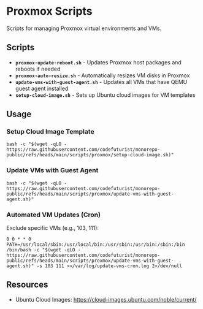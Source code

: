 # Proxmox Scripts

Scripts for managing Proxmox virtual environments and VMs.

## Scripts

- **`proxmox-update-reboot.sh`** - Updates Proxmox host packages and reboots if needed
- **`proxmox-auto-resize.sh`** - Automatically resizes VM disks in Proxmox
- **`update-vms-with-guest-agent.sh`** - Updates all VMs that have QEMU guest agent installed
- **`setup-cloud-image.sh`** - Sets up Ubuntu cloud images for VM templates

## Usage

### Setup Cloud Image Template
```shell
bash -c "$(wget -qLO - https://raw.githubusercontent.com/codefuturist/monorepo-public/refs/heads/main/scripts/proxmox/setup-cloud-image.sh)"
```

### Update VMs with Guest Agent
```shell
bash -c "$(wget -qLO - https://raw.githubusercontent.com/codefuturist/monorepo-public/refs/heads/main/scripts/proxmox/update-vms-with-guest-agent.sh)"
```

### Automated VM Updates (Cron)
Exclude specific VMs (e.g., 103, 111):
```
0 0 * * 0 PATH=/usr/local/sbin:/usr/local/bin:/usr/sbin:/usr/bin:/sbin:/bin /bin/bash -c "$(wget -qLO - https://raw.githubusercontent.com/codefuturist/monorepo-public/refs/heads/main/scripts/proxmox/update-vms-with-guest-agent.sh)" -s 103 111 >>/var/log/update-vms-cron.log 2>/dev/null
```

## Resources

- Ubuntu Cloud Images: https://cloud-images.ubuntu.com/noble/current/
